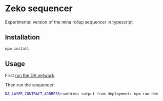 # Zeko sequencer

Experimental version of the mina rollup sequencer in typescript

## Installation

```bash
npm install
```

## Usage

First [run the DA network](../da-layer/contracts/README.md#deploy-of-data-availability-contract).

Then run the sequencer:

```bash
DA_LAYER_CONTRACT_ADDRESS=<address output from deployment> npm run dev
```
